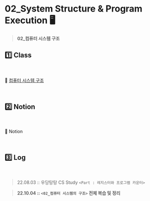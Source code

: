 # 02_System Structure & Program Execution 🖥️

>  **02_컴퓨터 시스템 구조**



## :one: Class 

​       

:link: [컴퓨터 시스템 구조](http://www.kocw.or.kr/home/cview.do?mty=p&kemId=1226304&ar=relateCourse)

​    

## :two: Notion

​        

:link: Notion

​        

## :three: Log 

​          

> 22.08.03 :: 우당탕탕 CS Study `<Part : 레지스터와 프로그램 카운터>` 

> **22.10.04 :: `<02_컴퓨터 시스템의 구조>` 전체 복습 및 정리**

